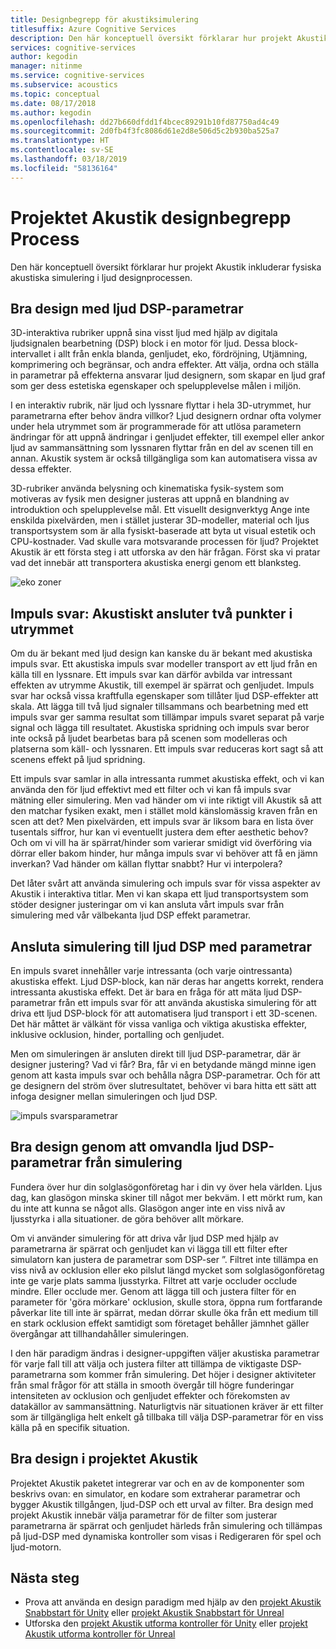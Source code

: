 ```yaml
---
title: Designbegrepp för akustiksimulering
titlesuffix: Azure Cognitive Services
description: Den här konceptuell översikt förklarar hur projekt Akustik införlivar akustiska simuleringen till ljud designprocessen.
services: cognitive-services
author: kegodin
manager: nitinme
ms.service: cognitive-services
ms.subservice: acoustics
ms.topic: conceptual
ms.date: 08/17/2018
ms.author: kegodin
ms.openlocfilehash: dd27b660dfdd1f4bcec89291b10fd87750ad4c49
ms.sourcegitcommit: 2d0fb4f3fc8086d61e2d8e506d5c2b930ba525a7
ms.translationtype: HT
ms.contentlocale: sv-SE
ms.lasthandoff: 03/18/2019
ms.locfileid: "58136164"
---
```

# <a name="project-acoustics-design-process-concepts"></a>Projektet Akustik designbegrepp Process

Den här konceptuell översikt förklarar hur projekt Akustik inkluderar fysiska akustiska simulering i ljud designprocessen.

## <a name="sound-design-with-audio-dsp-parameters"></a>Bra design med ljud DSP-parametrar

3D-interaktiva rubriker uppnå sina visst ljud med hjälp av digitala ljudsignalen bearbetning (DSP) block i en motor för ljud. Dessa block-intervallet i allt från enkla blanda, genljudet, eko, fördröjning, Utjämning, komprimering och begränsar, och andra effekter. Att välja, ordna och ställa in parametrar på effekterna ansvarar ljud designern, som skapar en ljud graf som ger dess estetiska egenskaper och spelupplevelse målen i miljön.

I en interaktiv rubrik, när ljud och lyssnare flyttar i hela 3D-utrymmet, hur parametrarna efter behov ändra villkor? Ljud designern ordnar ofta volymer under hela utrymmet som är programmerade för att utlösa parametern ändringar för att uppnå ändringar i genljudet effekter, till exempel eller ankor ljud av sammansättning som lyssnaren flyttar från en del av scenen till en annan. Akustik system är också tillgängliga som kan automatisera vissa av dessa effekter.

3D-rubriker använda belysning och kinematiska fysik-system som motiveras av fysik men designer justeras att uppnå en blandning av introduktion och spelupplevelse mål. Ett visuellt designverktyg Ange inte enskilda pixelvärden, men i stället justerar 3D-modeller, material och ljus transportsystem som är alla fysiskt-baserade att byta ut visual estetik och CPU-kostnader. Vad skulle vara motsvarande processen för ljud? Projektet Akustik är ett första steg i att utforska av den här frågan. Först ska vi pratar vad det innebär att transportera akustiska energi genom ett blanksteg.

![eko zoner](media/reverb-zones-altspace.png)

## <a name="impulse-responses-acoustically-connecting-two-points-in-space"></a>Impuls svar: Akustiskt ansluter två punkter i utrymmet

Om du är bekant med ljud design kan kanske du är bekant med akustiska impuls svar. Ett akustiska impuls svar modeller transport av ett ljud från en källa till en lyssnare. Ett impuls svar kan därför avbilda var intressant effekten av utrymme Akustik, till exempel är spärrat och genljudet. Impuls svar har också vissa kraftfulla egenskaper som tillåter ljud DSP-effekter att skala. Att lägga till två ljud signaler tillsammans och bearbetning med ett impuls svar ger samma resultat som tillämpar impuls svaret separat på varje signal och lägga till resultatet. Akustiska spridning och impuls svar beror inte också på ljudet bearbetas bara på scenen som modelleras och platserna som käll- och lyssnaren. Ett impuls svar reduceras kort sagt så att scenens effekt på ljud spridning.

Ett impuls svar samlar in alla intressanta rummet akustiska effekt, och vi kan använda den för ljud effektivt med ett filter och vi kan få impuls svar mätning eller simulering. Men vad händer om vi inte riktigt vill Akustik så att den matchar fysiken exakt, men i stället mold känslomässig kraven från en scen att det? Men pixelvärden, ett impuls svar är liksom bara en lista över tusentals siffror, hur kan vi eventuellt justera dem efter aesthetic behov? Och om vi vill ha är spärrat/hinder som varierar smidigt vid överföring via dörrar eller bakom hinder, hur många impuls svar vi behöver att få en jämn inverkan? Vad händer om källan flyttar snabbt? Hur vi interpolera?

Det låter svårt att använda simulering och impuls svar för vissa aspekter av Akustik i interaktiva titlar. Men vi kan skapa ett ljud transportsystem som stöder designer justeringar om vi kan ansluta vårt impuls svar från simulering med vår välbekanta ljud DSP effekt parametrar.

## <a name="connecting-simulation-to-audio-dsp-with-parameters"></a>Ansluta simulering till ljud DSP med parametrar

En impuls svaret innehåller varje intressanta (och varje ointressanta) akustiska effekt. Ljud DSP-block, kan när deras har angetts korrekt, rendera intressanta akustiska effekt. Det är bara en fråga för att mäta ljud DSP-parametrar från ett impuls svar för att använda akustiska simulering för att driva ett ljud DSP-block för att automatisera ljud transport i ett 3D-scenen. Det här måttet är välkänt för vissa vanliga och viktiga akustiska effekter, inklusive ocklusion, hinder, portalling och genljudet.

Men om simuleringen är ansluten direkt till ljud DSP-parametrar, där är designer justering? Vad vi får? Bra, får vi en betydande mängd minne igen genom att kasta impuls svar och behålla några DSP-parametrar. Och för att ge designern del ström över slutresultatet, behöver vi bara hitta ett sätt att infoga designer mellan simuleringen och ljud DSP.

![impuls svarsparametrar](media/acoustic-parameters.png)

## <a name="sound-design-by-transforming-audio-dsp-parameters-from-simulation"></a>Bra design genom att omvandla ljud DSP-parametrar från simulering

Fundera över hur din solglasögonföretag har i din vy över hela världen. Ljus dag, kan glasögon minska skiner till något mer bekväm. I ett mörkt rum, kan du inte att kunna se något alls. Glasögon anger inte en viss nivå av ljusstyrka i alla situationer. de göra behöver allt mörkare.

Om vi använder simulering för att driva vår ljud DSP med hjälp av parametrarna är spärrat och genljudet kan vi lägga till ett filter efter simulatorn kan justera de parametrar som DSP-ser ”. Filtret inte tillämpa en viss nivå av ocklusion eller eko pilslut längd mycket som solglasögonföretag inte ge varje plats samma ljusstyrka. Filtret att varje occluder occlude mindre. Eller occlude mer. Genom att lägga till och justera filter för en parameter för 'göra mörkare' ocklusion, skulle stora, öppna rum fortfarande påverkar lite till inte är spärrat, medan dörrar skulle öka från ett medium till en stark ocklusion effekt samtidigt som företaget behåller jämnhet gäller övergångar att tillhandahåller simuleringen.

I den här paradigm ändras i designer-uppgiften väljer akustiska parametrar för varje fall till att välja och justera filter att tillämpa de viktigaste DSP-parametrarna som kommer från simulering. Det höjer i designer aktiviteter från smal frågor för att ställa in smooth övergår till högre funderingar intensiteten av ocklusion och genljudet effekter och förekomsten av datakällor av sammansättning. Naturligtvis när situationen kräver är ett filter som är tillgängliga helt enkelt gå tillbaka till välja DSP-parametrar för en viss källa på en specifik situation.

## <a name="sound-design-in-project-acoustics"></a>Bra design i projektet Akustik

Projektet Akustik paketet integrerar var och en av de komponenter som beskrivs ovan: en simulator, en kodare som extraherar parametrar och bygger Akustik tillgången, ljud-DSP och ett urval av filter. Bra design med projekt Akustik innebär välja parametrar för de filter som justerar parametrarna är spärrat och genljudet härleds från simulering och tillämpas på ljud-DSP med dynamiska kontroller som visas i Redigeraren för spel och ljud-motorn.

## <a name="next-steps"></a>Nästa steg
* Prova att använda en design paradigm med hjälp av den [projekt Akustik Snabbstart för Unity](unity-quickstart.md) eller [projekt Akustik Snabbstart för Unreal](unreal-quickstart.md)
* Utforska den [projekt Akustik utforma kontroller för Unity](unity-workflow.md) eller [projekt Akustik utforma kontroller för Unreal](unreal-workflow.md)


